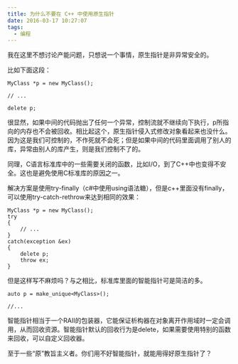 ```yaml
---
title: 为什么不要在 C++ 中使用原生指针
date: 2016-03-17 10:27:07
tags:
  - 编程
---
```


我在这里不想讨论产能问题，只想说一个事情，原生指针是非异常安全的。

比如下面这段：


```
MyClass *p = new MyClass();

// ...

delete p;
```

<!--more-->

很显然，如果中间的代码抛出了任何一个异常，控制流就不继续向下执行，p所指向的内存也不会被回收。相比起这个，原生指针侵入式修改对象看起来也没什么。因为这是我们可控制的，不作死就不会死；但是如果中间的代码里面调用了别人的库，异常由别人的库产生，则是我们控制不了的。

同理，C语言标准库中的一些需要关闭的函数，比如I/O，到了C++中也变得不安全。这也是避免使用C标准库的原因之一。

解决方案是使用try-finally（c#中使用using语法糖），但是c++里面没有finally，可以使用try-catch-rethrow来达到相同的效果：


```
MyClass *p = new MyClass();
try 
{
    // ...
}
catch(exception &ex)
{
    delete p;
    throw ex;
}
```

但是这样写不麻烦吗？与之相比，标准库里面的智能指针可是简洁的多。

```
auto p = make_unique<MyClass>();

//...
```

智能指针相当于一个RAII的包装器，它能保证析构器在对象离开作用域时一定会调用，从而回收资源。智能指针默认的回收行为是delete，如果需要使用特别的函数来回收，可以自定义回收器。

至于一些“原”教旨主义者。你们用不好智能指针，就能用得好原生指针了？
